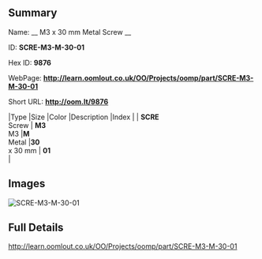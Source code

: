 

## Summary
 
Name: __ M3 x 30 mm Metal Screw __

ID: __SCRE-M3-M-30-01__

Hex ID: __9876__

WebPage: __http://learn.oomlout.co.uk/OO/Projects/oomp/part/SCRE-M3-M-30-01__

Short URL: __http://oom.lt/9876__


|Type   |Size   |Color   |Description   |Index   |
| __SCRE__ <br>Screw  | __M3__<br>M3   |__M__<br>Metal    |__30__<br>x 30 mm    | __01__<br>  |


## Images
![SCRE-M3-M-30-01](http://oomlout.com/oomp-gen/parts/SCRE-M3-M-30-01/SCRE-M3-M-30-01_420.jpg)

## Full Details

 http://learn.oomlout.co.uk/OO/Projects/oomp/part/SCRE-M3-M-30-01

